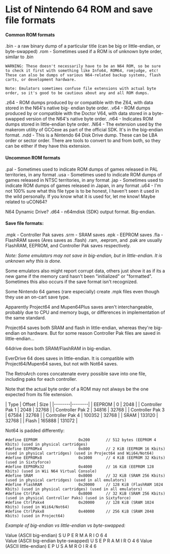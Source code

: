 # List of Nintendo 64 ROM and save file formats

#### Common ROM formats

.bin - a raw binary dump of a particular title (can be big or little-endian, or byte-swapped)
.rom - Sometimes used if a ROM is of unknown byte order, similar to .bin

```
WARNING: These doesn't necessarily have to be an N64 ROM, so be sure to check it first with something like Info64, ROM64, romjudge, etc! These can also be dumps of various N64-related backup systems, flash carts, or development hardware.
```

```
Note: Emulators sometimes confuse file extensions with actual byte order, so it's good to be cautious about any and all ROM dumps.
```

.z64 - ROM dumps produced by or compatible with the Z64, with data stored in the N64's native big-
endian byte order.
.v64 - ROM dumps produced by or compatible with the Doctor V64, with data stored in a byte-swapped
version of the N64's native byte order.
.n64 - Indicates ROM dumps stored in little-endian byte order.
.N64 - The extension used by the makerom utility of GCCexe as part of the official SDK. It's in the big-endian format.
.ndd - This is a Nintendo 64 Disk Drive dump. These can be LBA order or sector order. There are tools to convert to and from both, so they can be either if they have this extension.

#### Uncommon ROM formats

.pal - Sometimes used to indicate ROM dumps of games released in PAL territories, in any format
.usa - Sometimes used to indicate ROM dumps of games released in NTSC territories, in any format
.jap - Sometimes used to indicate ROM dumps of games released in Japan, in any format
.u64 - I'm not 100% sure what this file type is to be honest, I haven't seen it used in the wild personally. If you know what it is used for, let me know! Maybe related to uCON64?

N64 Dynamic Drive?
.d64 - n64mdisk (SDK) output format. Big-endian.

#### Save file formats:

.mpk - Controller Pak saves
.srm - SRAM saves
.epk - EEPROM saves
.fla - FlashRAM saves (Ares saves as .flash)
.ram, .eeprom, and .pak are usually FlashRAM, EEPROM, and Controller Pak saves respectively.

*Note: Some emulators may not save in big-endian, but in little-endian. It is unknown why this is done.*

Some emulators also might report corrupt data, others just show it as if its a new game if the memory card hasn't been "initialized" or "formatted". Sometimes this also occurs if the save format isn't recognized.

Some Nintendo 64 games (rare especially) create .mpk files even though they use an on-cart save type.

Apparently Project64 and Mupen64Plus saves aren't interchangeable, probably due to CPU and memory bugs, or differences in implementation of the same standard.

Project64 saves both SRAM and flash in little-endian, whereas they're big-endian on hardware. But for some reason Controller Pak files are saved in little-endian...

64drive does both SRAM/FlashRAM in big-endian.

EverDrive 64 does saves in little-endian. It is compatible with Project64/Mupen64 saves, but not with Not64 saves.

The RetroArch cores concatenate every possible save into one file, including paks for each controller.

Note that the actual byte order of a ROM may not always be the one expected from its file extension.

| Type | Offset | Size |
|--------|--------|
| EEPROM | 0 | 2048 |
| Controller Pak 1 | 2048 | 32768 |
| Controller Pak 2 | 34816 | 32768 |
| Controller Pak 3 | 67584 | 32768 |
| Controller Pak 4 | 100352 | 32768 |
| SRAM | 133120 | 32768 |
| Flash | 165888 | 131072 |

Not64 is padded differently:
```
#define EEPROM                  0x200       // 512 bytes (EEPROM 4 Kbits) (used in physical cartridges)
#define EEPROMx4                0x800       // 2 KiB (EEPROM 16 Kbits) (used in physical cartridges) (used in Project64 and Wii64/Not64)
#define EEPROMx8                0x1000      // 4 KiB (EEPROM 32 Kbits) (used in Sixtyforce)
#define EEPROMx32               0x4000      // 16 KiB (EEPROM 128 Kbits) (used in Wii N64 Virtual Console)
#define SRAM                    0x8000      // 32 KiB (SRAM 256 Kbits) (used in physical cartridges) (used in all emulators)
#define FlashRAM                0x20000     // 128 KiB (FlashRAM 1024 Kbits) (used in physical cartridges) (used in all emulators)
#define CtrlPak                 0x8000      // 32 KiB (SRAM 256 Kbits) (used in physical Controller Paks) (used in Sixtyforce)
#define CtrlPakx4               0x20000     // 128 KiB (SRAM 1024 Kbits) (used in Wii64/Not64)
#define CtrlPakx8               0x40000     // 256 KiB (SRAM 2048 Kbits) (used in Project64)
```

*Example of big-endian vs little-endian vs byte-swapped:*

Value (ASCII big-endian)				S	U	P	E	R		M	A	R	I	O		6	4	
Value (ASCII big-endian byte-swapped)	U	S	E	P		R	A	M	I	R		O	4	6
Value (ASCII little-endian)				E	P	U	S	A	M		R		O	I	R			4	6
